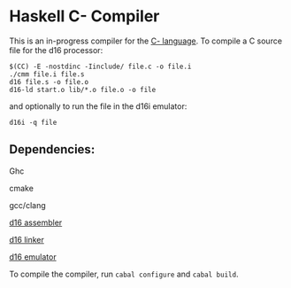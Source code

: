 # Haskell C- Compiler
This is an in-progress compiler for the [C- language](http://www.cs.dartmouth.edu/~cs57/Project/C-%20Spec.pdf).
To compile a C source file for the d16 processor:
```
$(CC) -E -nostdinc -Iinclude/ file.c -o file.i
./cmm file.i file.s
d16 file.s -o file.o
d16-ld start.o lib/*.o file.o -o file
```
and optionally to run the file in the d16i emulator:
```
d16i -q file
```

## Dependencies:
Ghc

cmake

gcc/clang

[d16 assembler](https://www.github.com/C-Elegans/d16)

[d16 linker](https://www.github.com/C-Elegans/d16-ld)

[d16 emulator](https://www.github.com/flaviut/d16i)


To compile the compiler, run `cabal configure` and `cabal build`.
